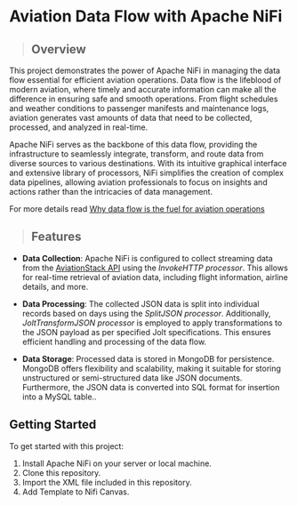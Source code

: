 # Aviation Data Flow with Apache NiFi

> ## Overview

This project demonstrates the power of Apache NiFi in managing the data flow essential for efficient aviation operations. Data flow is the lifeblood of modern aviation, where timely and accurate information can make all the difference in ensuring safe and smooth operations. From flight schedules and weather conditions to passenger manifests and maintenance logs, aviation generates vast amounts of data that need to be collected, processed, and analyzed in real-time.

Apache NiFi serves as the backbone of this data flow, providing the infrastructure to seamlessly integrate, transform, and route data from diverse sources to various destinations. With its intuitive graphical interface and extensive library of processors, NiFi simplifies the creation of complex data pipelines, allowing aviation professionals to focus on insights and actions rather than the intricacies of data management.

For more details read [Why data flow is the fuel for aviation operations](https://www.linkedin.com/pulse/why-data-flow-fuel-aviation-operations-zivan-gvozdenovic-ssm/)


> ## Features

- **Data Collection**: Apache NiFi is configured to collect streaming data from the [AviationStack API](https://aviationstack.com/) using the *InvokeHTTP processor*. This allows for real-time retrieval of aviation data, including flight information, airline details, and more.

- **Data Processing**: The collected JSON data is split into individual records based on days using the *SplitJSON processor*. Additionally, *JoltTransformJSON processor* is employed to apply transformations to the JSON payload as per specified Jolt specifications. This ensures efficient handling and processing of the data flow.

- **Data Storage**: Processed data is stored in MongoDB for persistence. MongoDB offers flexibility and scalability, making it suitable for storing unstructured or semi-structured data like JSON documents. Furthermore, the JSON data is converted into SQL format for insertion into a MySQL table..


## Getting Started

To get started with this project:

1. Install Apache NiFi on your server or local machine.
2. Clone this repository.
3. Import the XML file included in this repository.
4. Add Template to Nifi Canvas.

